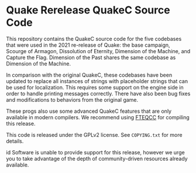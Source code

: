 # Quake Rerelease QuakeC Source Code

This repository contains the QuakeC source code for the five codebases that were used in the 2021 re-release of Quake: the base campaign, Scourge of Armagon, Dissolution of Eternity, Dimension of the Machine, and Capture the Flag. Dimension of the Past shares the same codebase as Dimension of the Machine.

In comparison with the original QuakeC, these codebases have been updated to replace all instances of strings with placeholder strings that can be used for localization. This requires some support on the engine side in order to handle printing messages correctly. There have also been bug fixes and modifications to behaviors from the original game.

These progs also use some advanced QuakeC features that are only available in modern compilers. We recommend using [FTEQCC](https://www.fteqcc.org) for compiling this release.

This code is released under the GPLv2 license. See `COPYING.txt` for more details.

id Software is unable to provide support for this release, however we urge you to take advantage of the depth of community-driven resources already available.